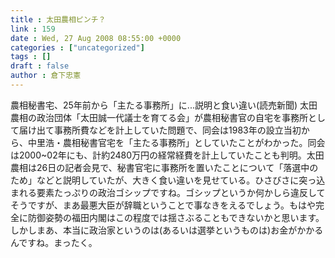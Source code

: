 ```yaml
---
title : 太田農相ピンチ？
link : 159
date : Wed, 27 Aug 2008 08:55:00 +0000
categories : ["uncategorized"]
tags : []
draft : false
author : 倉下忠憲
---
```


農相秘書宅、25年前から「主たる事務所」に...説明と食い違い(読売新聞) 太田農相の政治団体「太田誠一代議士を育てる会」が農相秘書官の自宅を事務所として届け出て事務所費などを計上していた問題で、同会は1983年の設立当初から、中里浩・農相秘書官宅を「主たる事務所」としていたことがわかった。同会は2000~02年にも、計約2480万円の経常経費を計上していたことも判明。太田農相は26日の記者会見で、秘書官宅に事務所を置いたことについて「落選中のため」などと説明していたが、大きく食い違いを見せている。ひさびさに突っ込まれる要素たっぷりの政治ゴシップですね。ゴシップというか何かしら違反してそうですが、まあ最悪大臣が辞職ということで事なきをえるでしょう。もはや完全に防御姿勢の福田内閣はこの程度では揺さぶることもできないかと思います。しかしまあ、本当に政治家というのは(あるいは選挙というものは)お金がかかるんですね。まったく。
